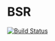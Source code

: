 # BSR

[![Build Status](https://travis-ci.org/jagot/BSR.jl.svg?branch=master)](https://travis-ci.org/jagot/BSR.jl)
